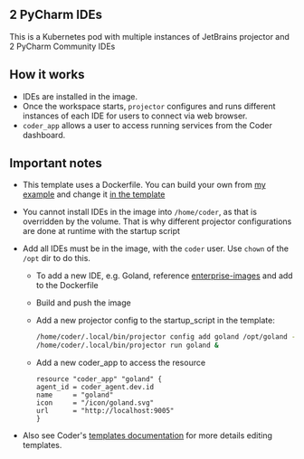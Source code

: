 ## 2 PyCharm IDEs

This is a Kubernetes pod with multiple instances of JetBrains projector and 2 PyCharm Community IDEs

## How it works

- IDEs are installed in the image.
- Once the workspace starts, `projector` configures and runs different instances of each IDE for users to connect via web browser.
- `coder_app` allows a user to access running services from the Coder dashboard.

## Important notes

- This template uses a Dockerfile. You can build your own from [my example](https://github.com/sharkymark/dockerfiles/tree/main/multi-jetbrains/multi-pycharm/Dockerfile) and change it [in the template](https://github.com/sharkymark/v2-templates/tree/main/multi-projector-pycharm)

- You cannot install IDEs in the image into `/home/coder`, as that is overridden by the volume. That is why different projector configurations are done at runtime with the startup script

- Add all IDEs must be in the image, with the `coder` user. Use `chown` of the `/opt` dir to do this.

  - To add a new IDE, e.g. Goland, reference [enterprise-images](https://github.com/coder/enterprise-images/blob/91bf78a9dc6bb18a205f475a141987de4f1eae9e/images/goland/Dockerfile.ubuntu) and add to the Dockerfile

  - Build and push the image

  - Add a new projector config to the startup_script in the template:

    ```sh
    /home/coder/.local/bin/projector config add goland /opt/goland --force --use-separate-config --port 9005 --hostname localhost
    /home/coder/.local/bin/projector run goland &
    ```

  - Add a new coder_app to access the resource

    ```hcl
    resource "coder_app" "goland" {
    agent_id = coder_agent.dev.id
    name     = "goland"
    icon     = "/icon/goland.svg"
    url      = "http://localhost:9005"
    }
    ```

- Also see Coder's [templates documentation](https://coder.com/docs/coder-oss/latest/templates) for more details editing templates.
